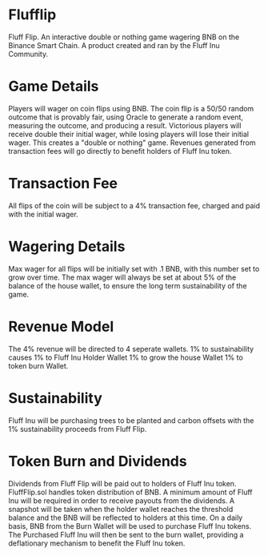 # Flufflip
Fluff Flip. An interactive double or nothing game wagering BNB on the Binance Smart Chain. A product created and ran by the Fluff Inu Community. 

# Game Details
Players will wager on coin flips using BNB. The coin flip is a 50/50 random outcome that is provably fair, using Oracle to generate a random event, measuring the outcome, and producing a result. Victorious players will receive double their initial wager, while losing players will lose their initial wager. This creates a "double or nothing" game. Revenues generated from transaction fees will go directly to benefit holders of Fluff Inu token.  

# Transaction Fee
All flips of the coin will be subject to a 4% transaction fee, charged and paid with the initial wager. 

# Wagering Details
Max wager for all flips will be initially set with .1 BNB, with this number set to grow over time. The max wager will always be set at about 5% of the balance of the house wallet, to ensure the long term sustainability of the game. 

# Revenue Model 
The 4% revenue will be directed to 4 seperate wallets. 
  1% to sustainability causes
  1% to Fluff Inu Holder Wallet
  1% to grow the house Wallet
  1% to token burn Wallet. 

# Sustainability 
Fluff Inu will be purchasing trees to be planted and carbon offsets with the 1% sustainability proceeds from Fluff Flip. 

# Token Burn and Dividends
Dividends from Fluff Flip will be paid out to holders of Fluff Inu token. FluffFlip.sol handles token distribution of BNB. A minimum amount of Fluff Inu will be required in order to receive payouts from the dividends. A snapshot will be taken when the holder wallet reaches the threshold balance and the BNB will be reflected to holders at this time. 
On a daily basis, BNB from the Burn Wallet will be used to purchase Fluff Inu tokens. The Purchased Fluff Inu will then be sent to the burn wallet, providing a deflationary mechanism to benefit the Fluff Inu token. 
